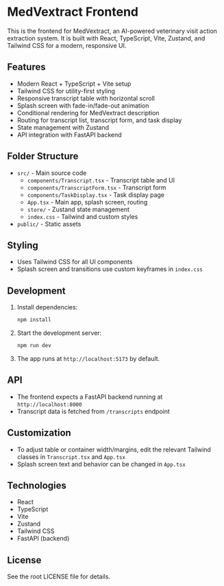# MedVextract Frontend

This is the frontend for MedVextract, an AI-powered veterinary visit action extraction system. It is built with React, TypeScript, Vite, Zustand, and Tailwind CSS for a modern, responsive UI.

## Features
- Modern React + TypeScript + Vite setup
- Tailwind CSS for utility-first styling
- Responsive transcript table with horizontal scroll
- Splash screen with fade-in/fade-out animation
- Conditional rendering for MedVextract description
- Routing for transcript list, transcript form, and task display
- State management with Zustand
- API integration with FastAPI backend

## Folder Structure
- `src/` - Main source code
  - `components/Transcript.tsx` - Transcript table and UI
  - `components/TranscriptForm.tsx` - Transcript form
  - `components/TaskDisplay.tsx` - Task display page
  - `App.tsx` - Main app, splash screen, routing
  - `store/` - Zustand state management
  - `index.css` - Tailwind and custom styles
- `public/` - Static assets

## Styling
- Uses Tailwind CSS for all UI components
- Splash screen and transitions use custom keyframes in `index.css`

## Development
1. Install dependencies:
   ```sh
   npm install
   ```
2. Start the development server:
   ```sh
   npm run dev
   ```
3. The app runs at `http://localhost:5173` by default.

## API
- The frontend expects a FastAPI backend running at `http://localhost:8000`
- Transcript data is fetched from `/transcripts` endpoint

## Customization
- To adjust table or container width/margins, edit the relevant Tailwind classes in `Transcript.tsx` and `App.tsx`
- Splash screen text and behavior can be changed in `App.tsx`

## Technologies
- React
- TypeScript
- Vite
- Zustand
- Tailwind CSS
- FastAPI (backend)

## License
See the root LICENSE file for details.
